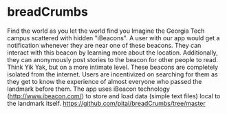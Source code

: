 # breadCrumbs
Find the world as you let the world find you 
Imagine the Georgia Tech campus scattered with hidden "iBeacons". A user with our app would get a notification whenever they are near one of these beacons. They can interact with this beacon by learning more about the location. Additionally, they can anonymously post stories to the beacon for other people to read. Think Yik Yak, but on a more intimate level. These beacons are completely isolated from the internet. Users are incentivized on searching for them as they get to know the experience of almost everyone who passed the landmark before them.
The app uses iBeacon technology (http://www.ibeacon.com/) to store and load data (simple text files) local to the landmark itself.
https://github.com/pitai/breadCrumbs/tree/master
